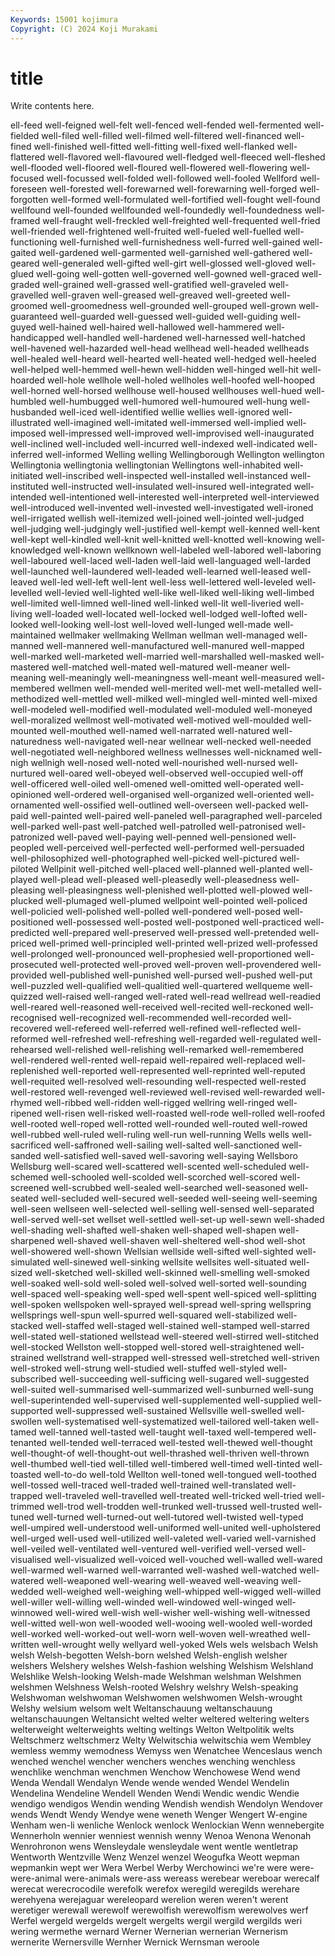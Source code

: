 ```yaml
---
Keywords: 15001 kojimura
Copyright: (C) 2024 Koji Murakami
---
```


# title

Write contents here.



ell-feed well-feigned well-felt well-fenced well-fended well-fermented well-fielded well-filed well-filled well-filmed
well-filtered well-financed well-fined well-finished well-fitted well-fitting well-fixed well-flanked well-flattered well-flavored
well-flavoured well-fledged well-fleeced well-fleshed well-flooded well-floored well-floured well-flowered well-flowering well-focused
well-focussed well-folded well-followed well-fooled Wellford well-foreseen well-forested well-forewarned well-forewarning well-forged
well-forgotten well-formed well-formulated well-fortified well-fought well-found wellfound well-founded wellfounded well-foundedly
well-foundedness well-framed well-fraught well-freckled well-freighted well-frequented well-fried well-friended well-frightened well-fruited
well-fueled well-fuelled well-functioning well-furnished well-furnishedness well-furred well-gained well-gaited well-gardened well-garmented
well-garnished well-gathered well-geared well-generaled well-gifted well-girt well-glossed well-gloved well-glued well-going
well-gotten well-governed well-gowned well-graced well-graded well-grained well-grassed well-gratified well-graveled well-gravelled
well-graven well-greased well-greaved well-greeted well-groomed well-groomedness well-grounded well-grouped well-grown well-guaranteed
well-guarded well-guessed well-guided well-guiding well-guyed well-hained well-haired well-hallowed well-hammered well-handicapped
well-handled well-hardened well-harnessed well-hatched well-havened well-hazarded well-head wellhead well-headed wellheads
well-healed well-heard well-hearted well-heated well-hedged well-heeled well-helped well-hemmed well-hewn well-hidden
well-hinged well-hit well-hoarded well-hole wellhole well-holed wellholes well-hoofed well-hooped well-horned
well-horsed wellhouse well-housed wellhouses well-hued well-humbled well-humbugged well-humored well-humoured well-hung
well-husbanded well-iced well-identified wellie wellies well-ignored well-illustrated well-imagined well-imitated well-immersed
well-implied well-imposed well-impressed well-improved well-improvised well-inaugurated well-inclined well-included well-incurred well-indexed
well-indicated well-inferred well-informed Welling welling Wellingborough Wellington wellington Wellingtonia wellingtonia
wellingtonian Wellingtons well-inhabited well-initiated well-inscribed well-inspected well-installed well-instanced well-instituted well-instructed
well-insulated well-insured well-integrated well-intended well-intentioned well-interested well-interpreted well-interviewed well-introduced well-invented
well-invested well-investigated well-ironed well-irrigated wellish well-itemized well-joined well-jointed well-judged well-judging
well-judgingly well-justified well-kempt well-kenned well-kent well-kept well-kindled well-knit well-knitted well-knotted
well-knowing well-knowledged well-known wellknown well-labeled well-labored well-laboring well-laboured well-laced well-laden
well-laid well-languaged well-larded well-launched well-laundered well-leaded well-learned well-leased well-leaved well-led
well-left well-lent well-less well-lettered well-leveled well-levelled well-levied well-lighted well-like well-liked
well-liking well-limbed well-limited well-limned well-lined well-linked well-lit well-liveried well-living well-loaded
well-located well-locked well-lodged well-lofted well-looked well-looking well-lost well-loved well-lunged well-made
well-maintained wellmaker wellmaking Wellman wellman well-managed well-manned well-mannered well-manufactured well-manured
well-mapped well-marked well-marketed well-married well-marshalled well-masked well-mastered well-matched well-mated well-matured
well-meaner well-meaning well-meaningly well-meaningness well-meant well-measured well-membered wellmen well-mended well-merited
well-met well-metalled well-methodized well-mettled well-milked well-mingled well-minted well-mixed well-modeled well-modified
well-modulated well-moduled well-moneyed well-moralized wellmost well-motivated well-motived well-moulded well-mounted well-mouthed
well-named well-narrated well-natured well-naturedness well-navigated well-near wellnear well-necked well-needed well-negotiated
well-neighbored wellness wellnesses well-nicknamed well-nigh wellnigh well-nosed well-noted well-nourished well-nursed
well-nurtured well-oared well-obeyed well-observed well-occupied well-off well-officered well-oiled well-omened well-omitted
well-operated well-opinioned well-ordered well-organised well-organized well-oriented well-ornamented well-ossified well-outlined well-overseen
well-packed well-paid well-painted well-paired well-paneled well-paragraphed well-parceled well-parked well-past well-patched
well-patrolled well-patronised well-patronized well-paved well-paying well-penned well-pensioned well-peopled well-perceived well-perfected
well-performed well-persuaded well-philosophized well-photographed well-picked well-pictured well-piloted Wellpinit well-pitched well-placed
well-planned well-planted well-played well-plead well-pleased well-pleasedly well-pleasedness well-pleasing well-pleasingness well-plenished
well-plotted well-plowed well-plucked well-plumaged well-plumed wellpoint well-pointed well-policed well-policied well-polished
well-polled well-pondered well-posed well-positioned well-possessed well-posted well-postponed well-practiced well-predicted well-prepared
well-preserved well-pressed well-pretended well-priced well-primed well-principled well-printed well-prized well-professed well-prolonged
well-pronounced well-prophesied well-proportioned well-prosecuted well-protected well-proved well-proven well-provendered well-provided well-published
well-punished well-pursed well-pushed well-put well-puzzled well-qualified well-qualitied well-quartered wellqueme well-quizzed
well-raised well-ranged well-rated well-read wellread well-readied well-reared well-reasoned well-received well-recited
well-reckoned well-recognised well-recognized well-recommended well-recorded well-recovered well-refereed well-referred well-refined well-reflected
well-reformed well-refreshed well-refreshing well-regarded well-regulated well-rehearsed well-relished well-relishing well-remarked well-remembered
well-rendered well-rented well-repaid well-repaired well-replaced well-replenished well-reported well-represented well-reprinted well-reputed
well-requited well-resolved well-resounding well-respected well-rested well-restored well-revenged well-reviewed well-revised well-rewarded
well-rhymed well-ribbed well-ridden well-rigged wellring well-ringed well-ripened well-risen well-risked well-roasted
well-rode well-rolled well-roofed well-rooted well-roped well-rotted well-rounded well-routed well-rowed well-rubbed
well-ruled well-ruling well-run well-running Wells wells well-sacrificed well-saffroned well-sailing well-salted
well-sanctioned well-sanded well-satisfied well-saved well-savoring well-saying Wellsboro Wellsburg well-scared well-scattered
well-scented well-scheduled well-schemed well-schooled well-scolded well-scorched well-scored well-screened well-scrubbed well-sealed
well-searched well-seasoned well-seated well-secluded well-secured well-seeded well-seeing well-seeming well-seen wellseen
well-selected well-selling well-sensed well-separated well-served well-set wellset well-settled well-set-up well-sewn
well-shaded well-shading well-shafted well-shaken well-shaped well-shapen well-sharpened well-shaved well-shaven well-sheltered
well-shod well-shot well-showered well-shown Wellsian wellside well-sifted well-sighted well-simulated well-sinewed
well-sinking wellsite wellsites well-situated well-sized well-sketched well-skilled well-skinned well-smelling well-smoked
well-soaked well-sold well-soled well-solved well-sorted well-sounding well-spaced well-speaking well-sped well-spent
well-spiced well-splitting well-spoken wellspoken well-sprayed well-spread well-spring wellspring wellsprings well-spun
well-spurred well-squared well-stabilized well-stacked well-staffed well-staged well-stained well-stamped well-starred well-stated
well-stationed wellstead well-steered well-stirred well-stitched well-stocked Wellston well-stopped well-stored well-straightened
well-strained wellstrand well-strapped well-stressed well-stretched well-striven well-stroked well-strung well-studied well-stuffed
well-styled well-subscribed well-succeeding well-sufficing well-sugared well-suggested well-suited well-summarised well-summarized well-sunburned
well-sung well-superintended well-supervised well-supplemented well-supplied well-supported well-suppressed well-sustained Wellsville well-swelled
well-swollen well-systematised well-systematized well-tailored well-taken well-tamed well-tanned well-tasted well-taught well-taxed
well-tempered well-tenanted well-tended well-terraced well-tested well-thewed well-thought well-thought-of well-thought-out well-thrashed
well-thriven well-thrown well-thumbed well-tied well-tilled well-timbered well-timed well-tinted well-toasted well-to-do
well-told Wellton well-toned well-tongued well-toothed well-tossed well-traced well-traded well-trained well-translated
well-trapped well-traveled well-travelled well-treated well-tricked well-tried well-trimmed well-trod well-trodden well-trunked
well-trussed well-trusted well-tuned well-turned well-turned-out well-tutored well-twisted well-typed well-umpired well-understood
well-uniformed well-united well-upholstered well-urged well-used well-utilized well-valeted well-varied well-varnished well-veiled
well-ventilated well-ventured well-verified well-versed well-visualised well-visualized well-voiced well-vouched well-walled well-wared
well-warmed well-warned well-warranted well-washed well-watched well-watered well-weaponed well-wearing well-weaved well-weaving
well-wedded well-weighed well-weighing well-whipped well-wigged well-willed well-willer well-willing well-winded well-windowed
well-winged well-winnowed well-wired well-wish well-wisher well-wishing well-witnessed well-witted well-won well-wooded
well-wooing well-wooled well-worded well-worked well-worked-out well-worn well-woven well-wreathed well-written well-wrought
welly wellyard well-yoked Wels wels welsbach Welsh welsh Welsh-begotten Welsh-born
welshed Welsh-english welsher welshers Welshery welshes Welsh-fashion welshing Welshism Welshland
Welshlike Welsh-looking Welsh-made Welshman welshman Welshmen welshmen Welshness Welsh-rooted Welshry
welshry Welsh-speaking Welshwoman welshwoman Welshwomen welshwomen Welsh-wrought Welshy welsium welsom
welt Weltanschauung weltanschauung weltanschauungen Weltansicht welted welter weltered weltering welters
welterweight welterweights welting weltings Welton Weltpolitik welts Weltschmerz weltschmerz Welty
Welwitschia welwitschia wem Wembley wemless wemmy wemodness Wemyss wen Wenatchee
Wenceslaus wench wenched wenchel wencher wenchers wenches wenching wenchless wenchlike
wenchman wenchmen Wenchow Wenchowese Wend wend Wenda Wendall Wendalyn Wende
wende wended Wendel Wendelin Wendelina Wendeline Wendell Wenden Wendi Wendic
wendic Wendie wendigo wendigos Wendin wending Wendish wendish Wendolyn Wendover
wends Wendt Wendy Wendye wene weneth Wenger Wengert W-engine Wenham
wen-li wenliche Wenlock wenlock Wenlockian Wenn wennebergite Wennerholn wennier wenniest
wennish wenny Wenoa Wenona Wenonah Wenrohronon wens Wensleydale wensleydale went
wentle wentletrap Wentworth Wentzville Wenz Wenzel wenzel Weogufka Weott wepman
wepmankin wept wer Wera Werbel Werby Werchowinci we're were were-
were-animal were-animals were-ass wereass werebear wereboar werecalf werecat werecrocodile werefolk
werefox weregild weregilds werehare werehyena werejaguar wereleopard werelion weren weren't
werent weretiger werewall werewolf werewolfish werewolfism werewolves werf Werfel wergeld
wergelds wergelt wergelts wergil wergild wergilds weri wering wermethe wernard
Werner Wernerian wernerian Wernerism wernerite Wernersville Wernher Wernick Wernsman weroole
